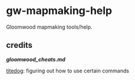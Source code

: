 # gw-mapmaking-help
Gloomwood mapmaking tools/help.

## credits

***gloomwood_cheats.md***

[titedog](https://github.com/titedog): figuring out how to use certain commands
